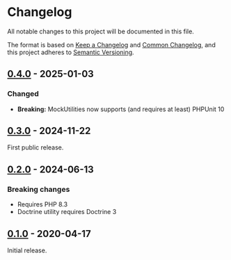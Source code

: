# Changelog

All notable changes to this project will be documented in this file.

The format is based on [Keep a Changelog](https://keepachangelog.com/en/1.1.0/)
and [Common Changelog](https://common-changelog.org/), and this project adheres
to [Semantic Versioning](https://semver.org/spec/v2.0.0.html).

## [0.4.0] - 2025-01-03

### Changed

- **Breaking:** MockUtilities now supports (and requires at least) PHPUnit 10

## [0.3.0] - 2024-11-22

First public release.

## [0.2.0] - 2024-06-13

### Breaking changes

- Requires PHP 8.3
- Doctrine utility requires Doctrine 3

## [0.1.0] - 2020-04-17

Initial release.

[0.4.0]: https://github.com/Reun-Media/php-test-utilities/releases/tag/0.4.0
[0.3.0]: https://github.com/Reun-Media/php-test-utilities/releases/tag/0.3.0
[0.2.0]: https://github.com/Reun-Media/php-test-utilities/releases/tag/0.2.0
[0.1.0]: https://github.com/Reun-Media/php-test-utilities/releases/tag/0.1.0
